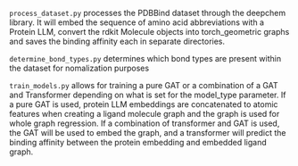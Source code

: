 ```process_dataset.py``` processes the PDBBind dataset through the deepchem library. It will embed the sequence of amino acid abbreviations with a Protein LLM, convert the rdkit Molecule objects into torch_geometric graphs and saves the binding affinity each in separate directories. 

```determine_bond_types.py``` determines which bond types are present within the dataset for nomalization purposes

```train_models.py``` allows for training a pure GAT or a combination of a GAT and Transformer depending on what is set for the model_type parameter. If a pure GAT is used, protein LLM embeddings are concatenated to atomic features when creating a ligand molecule graph and the graph is used for whole graph regression. If a combination of transformer and GAT is used, the GAT will be used to embed the graph, and a transformer will predict the binding affinity between the protein embedding and embedded ligand graph.
